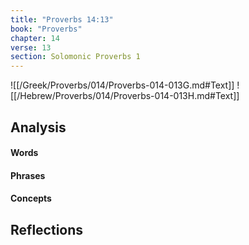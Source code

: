 ```yaml
---
title: "Proverbs 14:13"
book: "Proverbs"
chapter: 14
verse: 13
section: Solomonic Proverbs 1
---
```

![[/Greek/Proverbs/014/Proverbs-014-013G.md#Text]]
![[/Hebrew/Proverbs/014/Proverbs-014-013H.md#Text]]

## Analysis

#### Words

#### Phrases

#### Concepts

## Reflections

